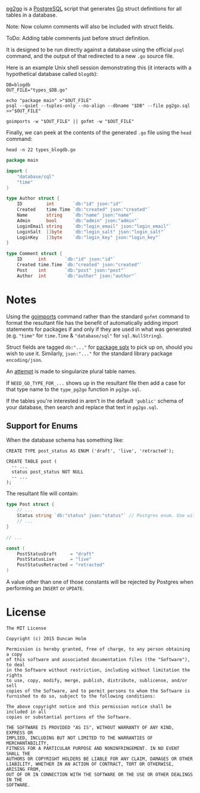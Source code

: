 [pg2go] is a [PostgreSQL] script that generates [Go] struct definitions for all
tables in a database.

Note: Now column comments will also be included with struct fields.

ToDo: Adding table comments just before struct definition.

It is designed to be run directly against a database using the official `psql` command, and the output of that redirected to a new `.go` source file.

Here is an example Unix shell session demonstrating this (it interacts with a hypothetical database called `blogdb`):

```shell
DB=blogdb
OUT_FILE="types_$DB.go"

echo "package main" >"$OUT_FILE"
psql --quiet --tuples-only --no-align --dbname "$DB" --file pg2go.sql >>"$OUT_FILE"

goimports -w "$OUT_FILE" || gofmt -w "$OUT_FILE"
```

Finally, we can peek at the contents of the generated `.go` file using the `head` command:

```shell
head -n 22 types_blogdb.go
```

```go
package main

import (
    "database/sql"
    "time"
)

type Author struct {
    ID         int       `db:"id" json:"id"`
    Created    time.Time `db:"created" json:"created"`
    Name       string    `db:"name" json:"name"`
    Admin      bool      `db:"admin" json:"admin"`
    LoginEmail string    `db:"login_email" json:"login_email"`
    LoginSalt  []byte    `db:"login_salt" json:"login_salt"`
    LoginKey   []byte    `db:"login_key" json:"login_key"`
}

type Comment struct {
    ID      int       `db:"id" json:"id"`
    Created time.Time `db:"created" json:"created"`
    Post    int       `db:"post" json:"post"`
    Author  int       `db:"author" json:"author"`
```

# Notes

Using the [goimports] command rather than the standard `gofmt` command to format the resultant file has the benefit of automatically adding import statements for packages if and only if they are used in what was generated (e.g. `"time"` for `time.Time` & `"database/sql"` for `sql.NullString`).

Struct fields are tagged `db:"..."` for [package sqlx][sqlx] to pick up on, should you wish to use it. Similarly, `json:"..."` for the standard library package `encoding/json`.

An [attempt](https://github.com/frou/pg2go/blob/master/pg2go.sql#L83) is made to singularize plural table names.

If `NEED_GO_TYPE_FOR_...` shows up in the resultant file then add a case for that type name to the `type_pg2go` function in `pg2go.sql`.

If the tables you're interested in aren't in the default `'public'` schema of your database, then search and replace that text in `pg2go.sql`.

## Support for Enums

When the database schema has something like:

```plpgsql
CREATE TYPE post_status AS ENUM ('draft', 'live', 'retracted');

CREATE TABLE post (
  -- ...
  status post_status NOT NULL
  -- ...
);
```

The resultant file will contain:

```go
type Post struct {
    // ...
    Status string `db:"status" json:"status"` // Postgres enum. Use with the PostStatus* constants.
    // ...
}

// ...

const (
    PostStatusDraft     = "draft"
    PostStatusLive      = "live"
    PostStatusRetracted = "retracted"
)
```

A value other than one of those constants will be rejected by Postgres when performing an `INSERT` or `UPDATE`.

# License

```text
The MIT License

Copyright (c) 2015 Duncan Holm

Permission is hereby granted, free of charge, to any person obtaining a copy
of this software and associated documentation files (the "Software"), to deal
in the Software without restriction, including without limitation the rights
to use, copy, modify, merge, publish, distribute, sublicense, and/or sell
copies of the Software, and to permit persons to whom the Software is
furnished to do so, subject to the following conditions:

The above copyright notice and this permission notice shall be included in all
copies or substantial portions of the Software.

THE SOFTWARE IS PROVIDED "AS IS", WITHOUT WARRANTY OF ANY KIND, EXPRESS OR
IMPLIED, INCLUDING BUT NOT LIMITED TO THE WARRANTIES OF MERCHANTABILITY,
FITNESS FOR A PARTICULAR PURPOSE AND NONINFRINGEMENT. IN NO EVENT SHALL THE
AUTHORS OR COPYRIGHT HOLDERS BE LIABLE FOR ANY CLAIM, DAMAGES OR OTHER
LIABILITY, WHETHER IN AN ACTION OF CONTRACT, TORT OR OTHERWISE, ARISING FROM,
OUT OF OR IN CONNECTION WITH THE SOFTWARE OR THE USE OR OTHER DEALINGS IN THE
SOFTWARE.
```

[pg2go]: https://github.com/frou/pg2go
[postgresql]: https://www.postgresql.org
[psql]: http://www.postgresql.org/docs/current/static/app-psql.html
[goimports]: https://godoc.org/golang.org/x/tools/cmd/goimports
[go]: https://www.golang.org
[sqlx]: https://github.com/jmoiron/sqlx
